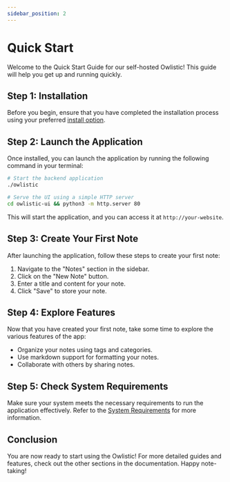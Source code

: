 ```yaml
---
sidebar_position: 2
---
```


# Quick Start

Welcome to the Quick Start Guide for our self-hosted Owlistic! This guide will help you get up and running quickly.

## Step 1: Installation

Before you begin, ensure that you have completed the installation process using your preferred [install option](/docs/category/installation).

## Step 2: Launch the Application

Once installed, you can launch the application by running the following command in your terminal:

```bash
# Start the backend application
./owlistic

# Serve the UI using a simple HTTP server
cd owlistic-ui && python3 -m http.server 80
```

This will start the application, and you can access it at `http://your-website`.

## Step 3: Create Your First Note

After launching the application, follow these steps to create your first note:

1. Navigate to the "Notes" section in the sidebar.
2. Click on the "New Note" button.
3. Enter a title and content for your note.
4. Click "Save" to store your note.

## Step 4: Explore Features

Now that you have created your first note, take some time to explore the various features of the app:

- Organize your notes using tags and categories.
- Use markdown support for formatting your notes.
- Collaborate with others by sharing notes.

## Step 5: Check System Requirements

Make sure your system meets the necessary requirements to run the application effectively. Refer to the [System Requirements](../installation/system-requirements.md) for more information.

## Conclusion

You are now ready to start using the Owlistic! For more detailed guides and features, check out the other sections in the documentation. Happy note-taking!
